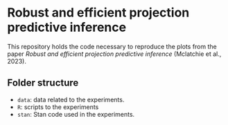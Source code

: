 # Robust and efficient projection predictive inference

This repository holds the code necessary to reproduce the plots from the paper _Robust and efficient projection predictive inference_ (Mclatchie et al., 2023).

## Folder structure
- `data`: data related to the experiments.
- `R`: scripts to the experiments
- `stan`: Stan code used in the experiments.
